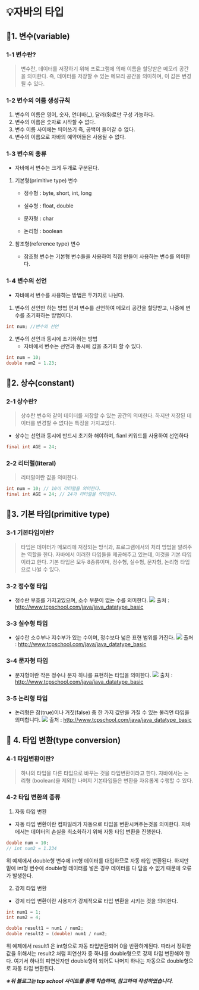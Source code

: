 # 💡자바의 타입
## 📌1. 변수(variable)
### 1-1 변수란?

> 변수란, 데이터를 저장하기 위해 프로그램에 의해 이름을 할당받은 메모리 공간을 의미한다.
> 즉, 데이터를 저장할 수 있는 메모리 공간을 의미하며, 이 값은 변경될 수 있다.

### 1-2 변수의 이름 생성규칙
1. 변수의 이름은 영어, 숫자, 언더바(_), 달러($)로만 구성 가능하다.
2. 변수의 이름은 숫자로 시작할 수 없다.
3. 변수 이름 사이에는 띄어쓰기 즉, 공백이 들어갈 수 없다.
4. 변수의 이름으로 자바의 예약어들은 사용될 수 없다.
### 1-3 변수의 종류
- 자바에서 변수는 크게 두개로 구분된다.
1. 기본형(primitive type) 변수
	- 정수형 : byte, short, int, long

	- 실수형 : float, double

	- 문자형 : char

	- 논리형 : boolean


2. 참조형(reference type) 변수
	- 참조형 변수는 기본형 변수들을 사용하여 직접 만들어 사용하는 변수를 의미한다.
### 1-4 변수의 선언
- 자바에서 변수를 사용하는 방법은 두가지로 나뉜다.
1. 변수의 선언만 하는 방법
먼저 변수를 선언하여 메모리 공간을 할당받고, 나중에 변수를 초기화하는 방법이다.
``` java
int num; //변수의 선언
```
2. 변수의 선언과 동시에 초기화하는 방법
	- 자바에서 변수는 선언과 동시에 값을 초기화 할 수 있다.
``` java
int num = 10;
double num2 = 1.23;
```
## 📌2. 상수(constant)
### 2-1 상수란?
> 상수란 변수와 같이 데이터를 저장할 수 있는 공간의 의미한다. 
> 하지만 저장된 데이터를 변경할 수 없다는 특징을 가지고있다.

- 상수는 선언과 동시에 반드시 초기화 해야하며, fianl 키워드를 사용하여 선언하다
``` java
final int AGE = 24;
```
### 2-2 리터럴(literal)
> 리터럴이란 값을 의미한다.

``` java
int num = 10; // 10이 리터럴을 의미한다.
final int AGE = 24; // 24가 리터럴을 의미한다.
```
## 📌3. 기본 타입(primitive type)
### 3-1 기본타입이란?
> 타입은 데이터가 메모리에 저장되는 방식과, 프로그램에서의 처리 방법을 알려주는 역할을 한다.
> 자바에서 이러한 타입들을 제공해주고 있는데, 이것을 기본 타입이라고 한다.
> 기본 타입은 모두 8종류이며, 정수형, 실수형, 문자형, 논리형 타입으로 나뉠 수 있다.

### 3-2 정수형 타입
- 정수란 부호를 가지고있으며, 소수 부분이 없는 수를 의미한다.
![](https://velog.velcdn.com/images/rkddntjd7/post/6f330dc2-6aae-4a46-89f5-650d2dbdf09e/image.png)
출처 : http://www.tcpschool.com/java/java_datatype_basic

### 3-3 실수형 타입
- 실수란 소수부나 지수부가 있는 수이며, 정수보다 넓은 표현 범위를 가진다.
![](https://velog.velcdn.com/images/rkddntjd7/post/43c388a4-9e2c-47fa-ac46-6693bc32ec68/image.png)
출처 : http://www.tcpschool.com/java/java_datatype_basic

### 3-4 문자형 타입
- 문자형이란 작은 정수나 문자 하나를 표현하는 타입을 의미한다.
![](https://velog.velcdn.com/images/rkddntjd7/post/66c71599-4d24-4551-8d26-d6bebd39a53f/image.png)
출처 : http://www.tcpschool.com/java/java_datatype_basic

### 3-5 논리형 타입
- 논리형은 참(true)이나 거짓(false) 중 한 가지 값만을 가질 수 있는 불리언 타입을 의미합니다.
![](https://velog.velcdn.com/images/rkddntjd7/post/85867a8e-d686-44ef-b0e5-ebeb0baeb69a/image.png)
출처 : http://www.tcpschool.com/java/java_datatype_basic

## 📌 4. 타입 변환(type conversion)
### 4-1 타입변환이란?
> 하나의 타입을 다른 타입으로 바꾸는 것을 타입변환이라고 한다.
> 자바에서는 논리형 (boolean)을 제외한 나머지 기본타입들은 변환을 자유롭게 수행할 수 있다.

### 4-2 타입 변환의 종류
1. 자동 타입 변환
- 자동 타입 변환이란 컴파일러가 자동으로 타입을 변환시켜주는것을 의미한다. 자바에서는 데이터의 손실을 최소화하기 위해 자동 타입 변환을 진행한다.
``` java
double num = 10;
// int num2 = 1.234
```
위 예제에서 double형 변수에 int형 데이터를 대입하므로 자동 타입 변환된다.
하지만 밑에 int형 변수에 double형 데이터를 넣은 경우 데이터를 다 담을 수 없기 때문에 오류가 발생한다.

2. 강제 타입 변환 
- 강제 타입 변환이란 사용자가 강제적으로 타입 변환을 시키는 것을 의미한다.
``` java
int num1 = 1;
int num2 = 4;

double result1 = num1 / num2;
double result2 = (double) num1 / num2;
```
위 예제에서 result1 은 int형으로 자동 타입변환되어 0을 반환하게된다.
따라서 정확한 값을 위해서는 result2 처럼 피연산자 중 하나를 double형으로 강제 타입 변환해야 한다.
여기서 하나의 피연산자만 double형이 되어도 나머지 하나는 자동으로 double형으로 자동 타입 변환된다.

_**※위 블로그는 tcp school 사이트를 통해 학습하며, 참고하여 작성하였습니다.**_